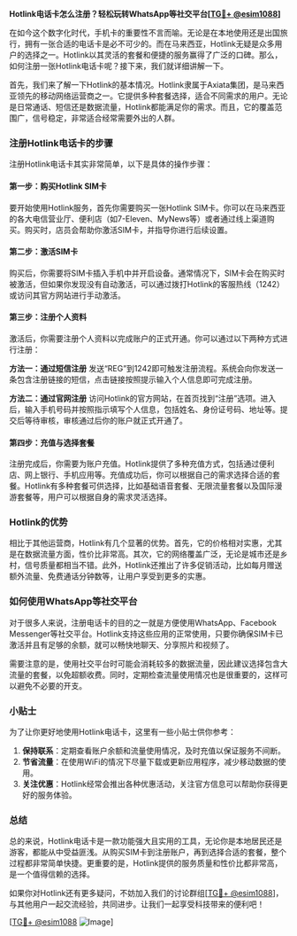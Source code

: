 **Hotlink电话卡怎么注册？轻松玩转WhatsApp等社交平台[[TG💪+ @esim1088](https://t.me/s/esim1088)]**

在如今这个数字化时代，手机卡的重要性不言而喻。无论是在本地使用还是出国旅行，拥有一张合适的电话卡是必不可少的。而在马来西亚，Hotlink无疑是众多用户的选择之一。Hotlink以其灵活的套餐和便捷的服务赢得了广泛的口碑。那么，如何注册一张Hotlink电话卡呢？接下来，我们就详细讲解一下。

首先，我们来了解一下Hotlink的基本情况。Hotlink隶属于Axiata集团，是马来西亚领先的移动网络运营商之一。它提供多种套餐选择，适合不同需求的用户。无论是日常通话、短信还是数据流量，Hotlink都能满足你的需求。而且，它的覆盖范围广，信号稳定，非常适合经常需要外出的人群。

### 注册Hotlink电话卡的步骤

注册Hotlink电话卡其实非常简单，以下是具体的操作步骤：

#### 第一步：购买Hotlink SIM卡
要开始使用Hotlink服务，首先你需要购买一张Hotlink SIM卡。你可以在马来西亚的各大电信营业厅、便利店（如7-Eleven、MyNews等）或者通过线上渠道购买。购买时，店员会帮助你激活SIM卡，并指导你进行后续设置。

#### 第二步：激活SIM卡
购买后，你需要将SIM卡插入手机中并开启设备。通常情况下，SIM卡会在购买时被激活，但如果你发现没有自动激活，可以通过拨打Hotlink的客服热线（1242）或访问其官方网站进行手动激活。

#### 第三步：注册个人资料
激活后，你需要注册个人资料以完成账户的正式开通。你可以通过以下两种方式进行注册：

**方法一：通过短信注册**
发送“REG”到1242即可触发注册流程。系统会向你发送一条包含注册链接的短信，点击链接按照提示输入个人信息即可完成注册。

**方法二：通过官网注册**
访问Hotlink的官方网站，在首页找到“注册”选项。进入后，输入手机号码并按照指示填写个人信息，包括姓名、身份证号码、地址等。提交后等待审核，审核通过后你的账户就正式开通了。

#### 第四步：充值与选择套餐
注册完成后，你需要为账户充值。Hotlink提供了多种充值方式，包括通过便利店、网上银行、手机应用等。充值成功后，你可以根据自己的需求选择合适的套餐。Hotlink有多种套餐可供选择，比如基础语音套餐、无限流量套餐以及国际漫游套餐等，用户可以根据自身的需求灵活选择。

### Hotlink的优势

相比于其他运营商，Hotlink有几个显著的优势。首先，它的价格相对实惠，尤其是在数据流量方面，性价比非常高。其次，它的网络覆盖广泛，无论是城市还是乡村，信号质量都相当不错。此外，Hotlink还推出了许多促销活动，比如每月赠送额外流量、免费通话分钟数等，让用户享受到更多的实惠。

### 如何使用WhatsApp等社交平台

对于很多人来说，注册电话卡的目的之一就是方便使用WhatsApp、Facebook Messenger等社交平台。Hotlink支持这些应用的正常使用，只要你确保SIM卡已激活并且有足够的余额，就可以畅快地聊天、分享照片和视频了。

需要注意的是，使用社交平台时可能会消耗较多的数据流量，因此建议选择包含大流量的套餐，以免超额收费。同时，定期检查流量使用情况也是很重要的，这样可以避免不必要的开支。

### 小贴士

为了让你更好地使用Hotlink电话卡，这里有一些小贴士供你参考：

1. **保持联系**：定期查看账户余额和流量使用情况，及时充值以保证服务不间断。
2. **节省流量**：在使用WiFi的情况下尽量下载或更新应用程序，减少移动数据的使用。
3. **关注优惠**：Hotlink经常会推出各种优惠活动，关注官方信息可以帮助你获得更好的服务体验。

### 总结

总的来说，Hotlink电话卡是一款功能强大且实用的工具，无论你是本地居民还是游客，都能从中受益匪浅。从购买SIM卡到注册账户，再到选择合适的套餐，整个过程都非常简单快捷。更重要的是，Hotlink提供的服务质量和性价比都非常高，是一个值得信赖的选择。

如果你对Hotlink还有更多疑问，不妨加入我们的讨论群组[[TG💪+ @esim1088](https://t.me/s/esim1088)]，与其他用户一起交流经验，共同进步。让我们一起享受科技带来的便利吧！

[[TG💪+ @esim1088](https://t.me/s/esim1088) ![Image](https://i.postimg.cc/4NQfJmqS/Snipaste-2025-05-13-00-14-12.png)]